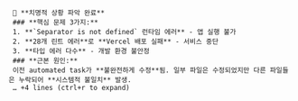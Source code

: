      🚨 **치명적 상황 파악 완료**
     ### **핵심 문제 3가지:**
     1. **`Separator is not defined` 런타임 에러** - 앱 실행 불가
     2. **28개 린트 에러**로 **Vercel 배포 실패** - 서비스 중단
     3. **타입 에러 다수** - 개발 환경 불안정
     ### **근본 원인:**
     이전 automated task가 **불완전하게 수정**됨. 일부 파일은 수정되었지만 다른 파일들은 누락되어 **시스템적 불일치** 발생.
     … +4 lines (ctrl+r to expand)